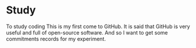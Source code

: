 # Study
To study coding
This is my first come to GitHub. It is said that GitHub is very useful and full of open-source software. And so I want to get some commitments records for my experiment.
